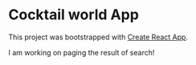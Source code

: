 # Cocktail world App
This project was bootstrapped with [Create React App](https://github.com/facebook/create-react-app).

I am working on paging the result of search! 
